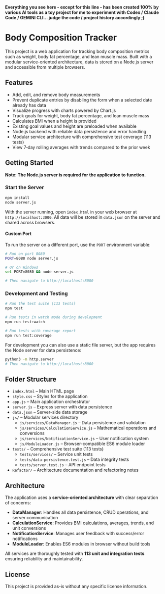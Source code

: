**Everything you see here - except for this line - has been created 100% by various AI tools as a toy project for me to experiment with Codex / Claude Code / GEMINI CLI... judge the code / project history accordingly ;)**

# Body Composition Tracker

This project is a web application for tracking body composition metrics such as weight, body fat percentage, and lean muscle mass. Built with a modular service-oriented architecture, data is stored on a Node.js server and accessible from multiple browsers.

## Features

- Add, edit, and remove body measurements
- Prevent duplicate entries by disabling the form when a selected date already has data
- Visualize progress with charts powered by Chart.js
- Track goals for weight, body fat percentage, and lean muscle mass
- Calculates BMI when a height is provided
- Existing goal values and height are preloaded when available
- Node.js backend with reliable data persistence and error handling
- Modular service architecture with comprehensive test coverage (113 tests)
- View 7‑day rolling averages with trends compared to the prior week

## Getting Started

**Note: The Node.js server is required for the application to function.**

### Start the Server

```bash
npm install
node server.js
```

With the server running, open `index.html` in your web browser at `http://localhost:3000`. All data will be stored in `data.json` on the server and shared across browsers.

#### Custom Port

To run the server on a different port, use the `PORT` environment variable:

```bash
# Run on port 8080
PORT=8080 node server.js

# Or on Windows
set PORT=8080 && node server.js

# Then navigate to http://localhost:8080
```

### Development and Testing

```bash
# Run the test suite (113 tests)
npm test

# Run tests in watch mode during development  
npm run test:watch

# Run tests with coverage report
npm run test:coverage
```

For development you can also use a static file server, but the app requires the Node server for data persistence:

```bash
python3 -m http.server
# Then navigate to http://localhost:8000
```

## Folder Structure

- `index.html` – Main HTML page
- `style.css` – Styles for the application  
- `app.js` – Main application orchestrator
- `server.js` – Express server with data persistence
- `data.json` – Server-side data storage
- `js/` – Modular services directory
  - `js/services/DataManager.js` – Data persistence and validation
  - `js/services/CalculationService.js` – Mathematical operations and conversions
  - `js/services/NotificationService.js` – User notification system
  - `js/ModuleLoader.js` – Browser-compatible ES6 module loader
- `tests/` – Comprehensive test suite (113 tests)
  - `tests/services/` – Service unit tests
  - `tests/data-persistence.test.js` – Data integrity tests
  - `tests/server.test.js` – API endpoint tests
- `Refactor/` – Architecture documentation and refactoring notes

## Architecture

The application uses a **service-oriented architecture** with clear separation of concerns:

- **DataManager**: Handles all data persistence, CRUD operations, and server communication
- **CalculationService**: Provides BMI calculations, averages, trends, and unit conversions  
- **NotificationService**: Manages user feedback with success/error notifications
- **ModuleLoader**: Enables ES6 modules in browser without build tools

All services are thoroughly tested with **113 unit and integration tests** ensuring reliability and maintainability.

## License

This project is provided as-is without any specific license information.

